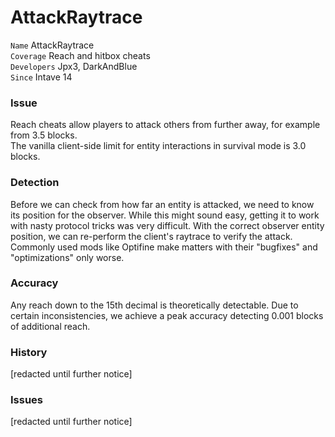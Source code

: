# AttackRaytrace

`Name` AttackRaytrace<br>
`Coverage` Reach and hitbox cheats<br>
`Developers` Jpx3, DarkAndBlue<br>
`Since` Intave 14<br>

### Issue
Reach cheats allow players to attack others from further away, for example from 3.5 blocks.<br>
The vanilla client-side limit for entity interactions in survival mode is 3.0 blocks.

### Detection
Before we can check from how far an entity is attacked, we need to know its position for the observer.
While this might sound easy, getting it to work with nasty protocol tricks was very difficult.
With the correct observer entity position, we can re-perform the client's raytrace to verify the attack.
Commonly used mods like Optifine make matters with their "bugfixes" and "optimizations" only worse.

### Accuracy
Any reach down to the 15th decimal is theoretically detectable.
Due to certain inconsistencies, we achieve a peak accuracy detecting 0.001 blocks of additional reach.

### History
[redacted until further notice]

### Issues
[redacted until further notice]
